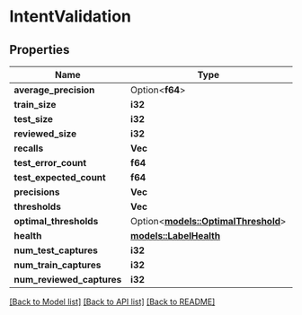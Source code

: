 # IntentValidation

## Properties

Name | Type | Description | Notes
------------ | ------------- | ------------- | -------------
**average_precision** | Option<**f64**> |  | 
**train_size** | **i32** |  | 
**test_size** | **i32** |  | 
**reviewed_size** | **i32** |  | 
**recalls** | **Vec<f64>** |  | 
**test_error_count** | **f64** |  | 
**test_expected_count** | **f64** |  | 
**precisions** | **Vec<f64>** |  | 
**thresholds** | **Vec<f64>** |  | 
**optimal_thresholds** | Option<[**models::OptimalThreshold**](OptimalThreshold.md)> |  | 
**health** | [**models::LabelHealth**](LabelHealth.md) |  | 
**num_test_captures** | **i32** |  | 
**num_train_captures** | **i32** |  | 
**num_reviewed_captures** | **i32** |  | 

[[Back to Model list]](../README.md#documentation-for-models) [[Back to API list]](../README.md#documentation-for-api-endpoints) [[Back to README]](../README.md)


